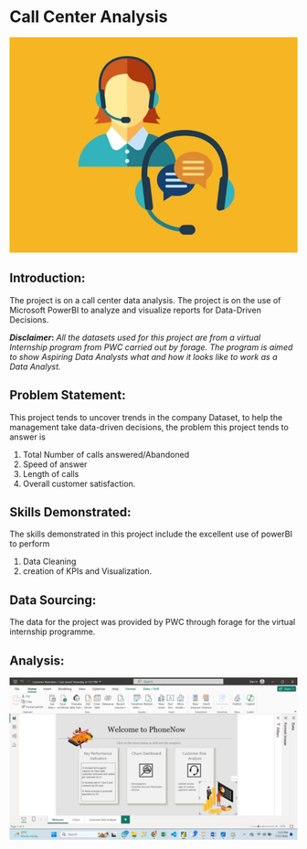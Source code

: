 # Call Center Analysis 
![](Call_Center.jpg)

## Introduction: 
The project is on a call center data analysis. The project is on the use of Microsoft PowerBI to analyze and visualize reports for Data-Driven Decisions. 

**_Disclaimer_:** _All the datasets used for this project are from a virtual Internship program from PWC carried out by forage. The program is aimed to show Aspiring Data Analysts what and how it looks like to work as a Data Analyst._

## Problem Statement:
This project tends to uncover trends in the company Dataset, to help the management take data-driven decisions, the problem this project tends to answer is 
1.	Total Number of calls answered/Abandoned 
2.	Speed of answer 
3.	Length of calls 
4.	Overall customer satisfaction.

## Skills Demonstrated:
The skills demonstrated in this project include the excellent use of powerBI to perform 
1.	Data Cleaning 
2.	creation of KPIs and Visualization.

## Data Sourcing:
The data for the project was provided by PWC through forage for the virtual internship programme.

## Analysis:
![](welcome.png)



